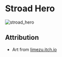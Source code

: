 # Stroad Hero

![stroad_hero](https://github.com/dustinmichels/stroad-hero/assets/16504363/8afd2f93-1c5d-4fec-af93-ac554c5e86be)

## Attribution

- Art from [limezu.itch.io](https://limezu.itch.io/modernexteriors)
